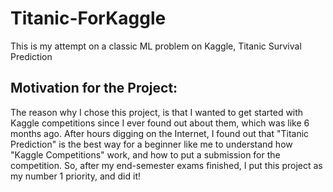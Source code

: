 # Titanic-ForKaggle
This is my attempt on a classic ML problem on Kaggle, Titanic Survival Prediction

## Motivation for the Project:
The reason why I chose this project, is that I wanted to get started with Kaggle competitions since I ever found out about them, which was like 6 months ago.
After hours digging on the Internet, I found out that "Titanic Prediction" is the best way for a beginner like me to understand how "Kaggle Competitions" work, and how to put a submission for the competition.
So, after my end-semester exams finished, I put this project as my number 1 priority, and did it!

